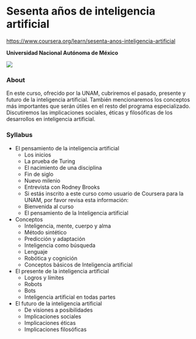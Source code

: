 # Sesenta años de inteligencia artificial

https://www.coursera.org/learn/sesenta-anos-inteligencia-artificial

**Universidad Nacional Autónoma de México**

![](https://d3njjcbhbojbot.cloudfront.net/api/utilities/v1/imageproxy/http://coursera-university-assets.s3.amazonaws.com/77/0f25406e2711e6b5ae85b51433cf6f/unam.png?auto=format%2Ccompress&dpr=1&w=120&h=120&q=40)

### About

En este curso, ofrecido por la UNAM, cubriremos el pasado, presente y futuro de la inteligencia artificial. También mencionaremos los conceptos más importantes que serán útiles en el resto del programa especializado. Discutiremos las implicaciones sociales, éticas y filosóficas de los desarrollos en inteligencia artificial.

### Syllabus

- El pensamiento de la inteligencia artificial
  - Los inicios
  - La prueba de Turing
  - El nacimiento de una disciplina
  - Fin de siglo
  - Nuevo milenio
  - Entrevista con Rodney Brooks
  - Si  estás inscrito a este curso como usuario de Coursera para la UNAM, por favor revisa esta información:
  - Bienvenida al curso
  - El pensamiento de la Inteligencia artificial
- Conceptos 
  - Inteligencia, mente, cuerpo y alma
  - Método sintético
  - Predicción y adaptación
  - Inteligencia como búsqueda
  - Lenguaje
  - Robótica y cognición
  - Conceptos básicos de Inteligencia artificial
- El presente de la inteligencia artificial
  - Logros y límites
  - Robots
  - Bots
  - Inteligencia artificial en todas partes
- El futuro de la inteligencia artificial
  - De visiones a posibilidades
  - Implicaciones sociales
  - Implicaciones éticas
  - Implicaciones filosóficas
